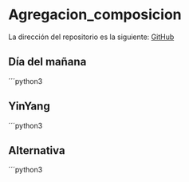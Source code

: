 # Agregacion_composicion
La dirección del repositorio es la siguiente: [GitHub](https://github.com/pelahumi/Agregacion_composicion)

## Día del mañana
´´´python3



## YinYang
´´´python3



## Alternativa
´´´python3

